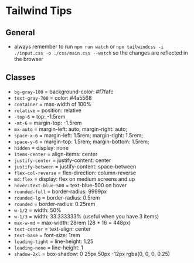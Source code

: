 # Tailwind Tips

## General

- always remember to run `npm run watch` or `npx tailwindcss -i ./input.css -o ./css/main.css --watch` so the changes are reflected in the browser

## Classes

- `bg-gray-100` = background-color: #f7fafc
- `text-gray-700` = color: #4a5568
- `container` = max-width of 100%
- `relative` = position: relative
- `-top-6` = top: -1.5rem
- `-mt-6` = margin-top: -1.5rem
- `mx-auto` = margin-left: auto; margin-right: auto;
- `space-x-6` = margin-left: 1.5rem; margin-right: 1.5rem;
- `space-y-6` = margin-top: 1.5rem; margin-bottom: 1.5rem;
- `hidden` = display: none
- `items-center` = align-items: center
- `justify-center` = justify-content: center
- `justify-between` = justify-content: space-between
- `flex-col-reverse` = flex-direction: column-reverse
- `md:flex` = display: flex on medium screens and up
- `hover:text-blue-500` = text-blue-500 on hover
- `rounded-full` = border-radius: 9999px
- `rounded-lg` = border-radius: 0.5rem
- `rounded` = border-radius: 0.25rem
- `w-1/2` = width: 50%
- `w-1/3` = width: 33.333333% (useful when you have 3 items)
- `max-w-md` = max-width: 28rem (28 \* 16 = 448px)
- `text-center` = text-align: center
- `text-base` = font-size: 1rem
- `leading-tight` = line-height: 1.25
- `leading-none` = line-height: 1
- `shadow-2xl` = box-shadow: 0 25px 50px -12px rgba(0, 0, 0, 0.25)
